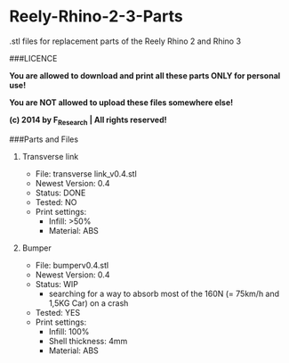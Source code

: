 Reely-Rhino-2-3-Parts
=====================

.stl files for replacement parts of the Reely Rhino 2 and Rhino 3


###LICENCE

**You are allowed to download and print all these parts ONLY for personal use!**

**You are NOT allowed to upload these files somewhere else!**

**(c) 2014 by F<sub>Research</sub> | All rights reserved!**


###Parts and Files

1. Transverse link
   - File: transverse link_v0.4.stl
   - Newest Version: 0.4
   - Status: DONE
   - Tested: NO
   - Print settings:
       - Infill: >50%
       - Material: ABS

  

2. Bumper
   - File: bumperv0.4.stl
   - Newest Version: 0.4
   - Status: WIP 
     - searching for a way to absorb most of the 160N (= 75km/h and 1,5KG Car) on a crash
   - Tested: YES
   - Print settings:
       - Infill: 100%
       - Shell thickness: 4mm
       - Material: ABS
